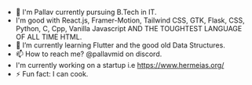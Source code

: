 - 👋 I'm Pallav currently pursuing B.Tech in IT.
- I'm good with React.js, Framer-Motion, Tailwind CSS, GTK, Flask, CSS, Python, C, Cpp, Vanilla Javascript AND THE TOUGHTEST LANGUAGE OF ALL TIME HTML.
- 🌱 I’m currently learning Flutter and the good old Data Structures.
- 📫 How to reach me? @pallavmid on discord.
- I'm currently working on a startup i.e https://www.hermeias.org/ 
- ⚡ Fun fact: I can cook.
<!---
Pallav0099/Pallav0099 is a ✨ special ✨ repository because its `README.md` (this file) appears on your GitHub profile.
You can click the Preview link to take a look at your changes.
--->
